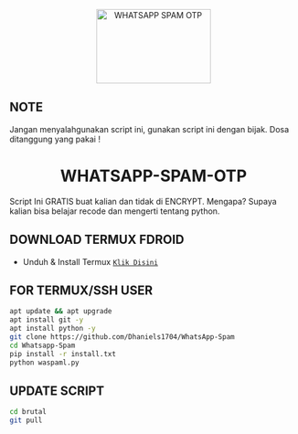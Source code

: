 <p align="center">
<a href="#"><img src="https://telegra.ph/file/513705cc3b283b556ef3c.png" alt="WHATSAPP SPAM OTP" width="200" height="130"/></a>

## NOTE
Jangan menyalahgunakan script ini, gunakan script ini dengan bijak. Dosa ditanggung yang pakai !

<h1 align="center">WHATSAPP-SPAM-OTP</h1>

Script Ini GRATIS buat kalian dan tidak di ENCRYPT. Mengapa? Supaya kalian bisa belajar recode dan mengerti tentang python.

## DOWNLOAD TERMUX FDROID
* Unduh & Install Termux [`Klik Disini`](https://f-droid.org/repo/com.termux_118.apk)

## FOR TERMUX/SSH USER
```bash
apt update && apt upgrade
apt install git -y
apt install python -y
git clone https://github.com/Dhaniels1704/WhatsApp-Spam
cd Whatsapp-Spam
pip install -r install.txt
python waspaml.py
```

## UPDATE SCRIPT
```bash
cd brutal
git pull
```
